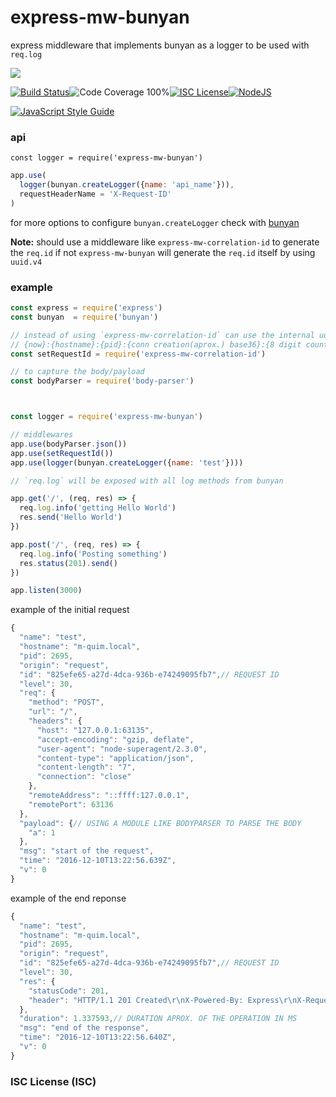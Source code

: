 # express-mw-bunyan

express middleware that implements bunyan as a logger to be used with `req.log`

<a href="https://nodei.co/npm/express-mw-bunyan/"><img src="https://nodei.co/npm/express-mw-bunyan.png?downloads=true"></a>

[![Build Status](https://img.shields.io/badge/build-passing-brightgreen.svg?style=flat-square)](https://travis-ci.org/joaquimserafim/express-mw-bunyan)![Code Coverage 100%](https://img.shields.io/badge/code%20coverage-100%25-green.svg?style=flat-square)[![ISC License](https://img.shields.io/badge/license-ISC-blue.svg?style=flat-square)](https://github.com/joaquimserafim/express-mw-bunyan/blob/master/LICENSE)[![NodeJS](https://img.shields.io/badge/node-6.1.x-brightgreen.svg?style=flat-square)](https://github.com/joaquimserafim/express-mw-bunyan/blob/master/package.json#L48)

[![JavaScript Style Guide](https://cdn.rawgit.com/feross/standard/master/badge.svg)](https://github.com/feross/standard)


### api
`const logger = require('express-mw-bunyan')`

```js
app.use(
  logger(bunyan.createLogger({name: 'api_name'})),
  requestHeaderName = 'X-Request-ID'
)
```

for more options to configure `bunyan.createLogger` check with [bunyan](https://github.com/trentm/node-bunyan#introduction)

**Note:** should use a middleware like `express-mw-correlation-id` to generate the `req.id` if not `express-mw-bunyan` will generate the `req.id` itself by using `uuid.v4`

### example

```js
const express = require('express')
const bunyan  = require('bunyan')

// instead of using `express-mw-correlation-id` can use the internal uuid
// {now}:{hostname}:{pid}:{conn creation(aprox.) base36}:{8 digit counter}
const setRequestId = require('express-mw-correlation-id')

// to capture the body/payload
const bodyParser = require('body-parser')



const logger = require('express-mw-bunyan')

// middlewares
app.use(bodyParser.json())
app.use(setRequestId())
app.use(logger(bunyan.createLogger({name: 'test'})))

// `req.log` will be exposed with all log methods from bunyan

app.get('/', (req, res) => {
  req.log.info('getting Hello World')
  res.send('Hello World')
})

app.post('/', (req, res) => {
  req.log.info('Posting something')
  res.status(201).send()
})

app.listen(3000)
```

example of the initial request
```js
{
  "name": "test",
  "hostname": "m-quim.local",
  "pid": 2695,
  "origin": "request",
  "id": "825efe65-a27d-4dca-936b-e74249095fb7",// REQUEST ID
  "level": 30,
  "req": {
    "method": "POST",
    "url": "/",
    "headers": {
      "host": "127.0.0.1:63135",
      "accept-encoding": "gzip, deflate",
      "user-agent": "node-superagent/2.3.0",
      "content-type": "application/json",
      "content-length": "7",
      "connection": "close"
    },
    "remoteAddress": "::ffff:127.0.0.1",
    "remotePort": 63136
  },
  "payload": {// USING A MODULE LIKE BODYPARSER TO PARSE THE BODY
    "a": 1
  },
  "msg": "start of the request",
  "time": "2016-12-10T13:22:56.639Z",
  "v": 0
}
```

example of the end reponse
```js
{
  "name": "test",
  "hostname": "m-quim.local",
  "pid": 2695,
  "origin": "request",
  "id": "825efe65-a27d-4dca-936b-e74249095fb7",// REQUEST ID
  "level": 30,
  "res": {
    "statusCode": 201,
    "header": "HTTP/1.1 201 Created\r\nX-Powered-By: Express\r\nX-Request-ID: 1481376176639:127.0.0.1:2695:iwj94lbz:10000002\r\nDate: Sat, 10 Dec 2016 13:22:56 GMT\r\nConnection: close\r\nContent-Length: 0\r\n\r\n"
  },
  "duration": 1.337593,// DURATION APROX. OF THE OPERATION IN MS
  "msg": "end of the response",
  "time": "2016-12-10T13:22:56.640Z",
  "v": 0
}
```



### ISC License (ISC)
